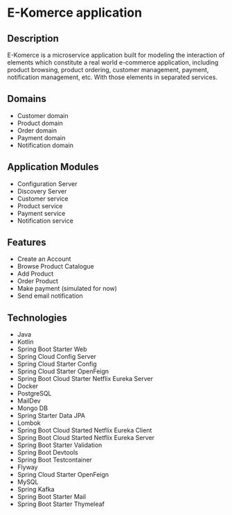 # E-Komerce application

## Description

E-Komerce is a microservice application built for modeling the interaction of elements which constitute a real world
e-commerce application, including product browsing, product ordering, customer management, payment, notification
management, etc. With those elements in separated services.

## Domains

- Customer domain
- Product domain
- Order domain
- Payment domain
- Notification domain

## Application Modules

- Configuration Server
- Discovery Server
- Customer service
- Product service
- Payment service
- Notification service

## Features

- Create an Account
- Browse Product Catalogue
- Add Product
- Order Product
- Make payment (simulated for now)
- Send email notification

## Technologies

- Java
- Kotlin
- Spring Boot Starter Web
- Spring Cloud Config Server
- Spring Cloud Starter Config
- Spring Cloud Starter OpenFeign
- Spring Boot Cloud Starter Netflix Eureka Server
- Docker
- PostgreSQL
- MailDev
- Mongo DB
- Spring Starter Data JPA
- Lombok
- Spring Boot Cloud Started Netflix Eureka Client
- Spring Boot Cloud Started Netflix Eureka Server
- Spring Boot Starter Validation
- Spring Boot Devtools
- Spring Boot Testcontainer
- Flyway
- Spring Cloud Starter OpenFeign
- MySQL
- Spring Kafka
- Spring Boot Starter Mail
- Spring Boot Starter Thymeleaf